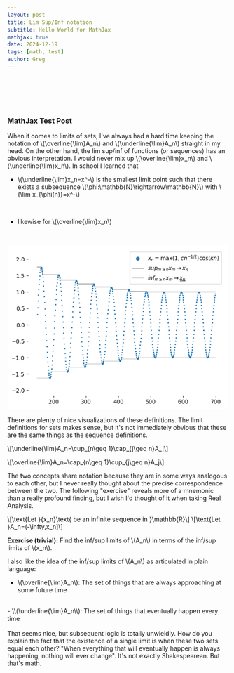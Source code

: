 ```yaml
---
layout: post
title: Lim Sup/Inf notation
subtitle: Hello World for MathJax
mathjax: true
date: 2024-12-19
tags: [math, test]
author: Greg
---
```

<br><br><br><br>

### MathJax Test Post

When it comes to limits of sets, I've always had a hard time keeping the notation of \\(\overline{\lim}A_n\\) and \\(\underline{\lim}A_n\\) straight in my head. On the other hand, the lim sup/inf of functions (or sequences) has an obvious interpretation. I would never mix up \\(\overline{\lim}x_n\\) and \\(\underline{\lim}x_n\\). In school I learned that

- \\(\underline{\lim}x_n=x^-\\) is the smallest limit point such that there exists a subsequence \\(\phi:\mathbb{N}\rightarrow\mathbb{N}\\) with \\(\lim x_{\phi(n)}=x^-\\)
<br>

- likewise for \\(\overline{\lim}x_n\\)
<br>

![limsupinf_sequence](/assets/img/2024-12-19-infsupmathjax.png)

There are plenty of nice visualizations of these definitions. The limit definitions for sets makes sense, but it's not immediately obvious that these are the same things as the sequence definitions.

\\[\underline{\lim}A_n=\cup_{n\geq 1}\cap_{j\geq n}A_j\\]

\\[\overline{\lim}A_n=\cap_{n\geq 1}\cup_{j\geq n}A_j\\]

The two concepts share notation because they are in some ways analogous to each other, but I never really thought about the precise
correspondence between the two. The following "exercise" reveals more of a mnemonic than a really profound finding, but I wish I'd thought of it when taking Real Analysis.

\\[\text{Let }\{x_n\}\text{ be an infinite sequence in }\mathbb{R}\\]
\\[\text{Let }A_n=(-\infty,x_n]\\]

**Exercise (trivial):** Find the inf/sup limits of \\(A_n\\) in terms of the inf/sup limits of \\(x_n\\).

I also like the idea of the inf/sup limits of \\(A_n\\) as articulated in plain language:

- \\(\overline{\lim}A_n\\): The set of things that are always approaching at some future time
<br>
- \\(\underline{\lim}A_n\\): The set of things that eventually happen every time
<br>
<br>
That seems nice, but subsequent logic is totally unwieldly. How do you explain the fact that the existence of a single limit is when these two sets equal each other? "When everything that will eventually happen is always happening, nothing will ever change". It's not exactly Shakespearean. But that's math.